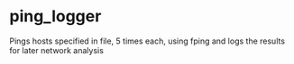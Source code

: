 # ping_logger
Pings hosts specified in file, 5 times each, using fping and logs the results for later network analysis
